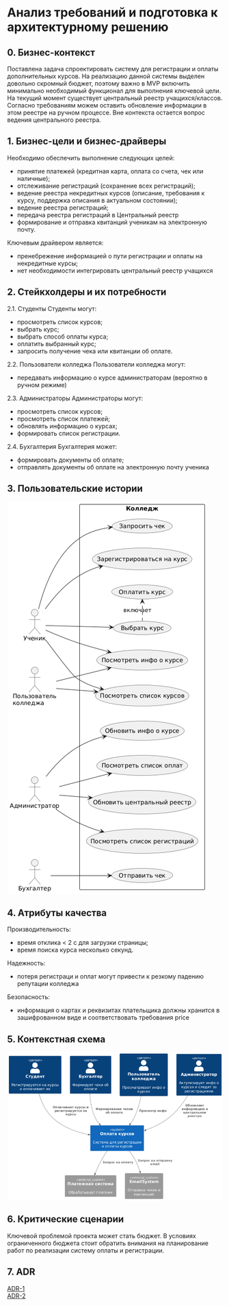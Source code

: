 # Анализ требований и подготовка к архитектурному решению

## 0. Бизнес-контекст
Поставлена задача спроектировать систему для регистрации и оплаты дополнительных курсов.
На реализацию данной системы выделен довольно скромный бюджет, поэтому важно в MVP включить минимально необходимый функционал для выполнения ключевой цели.
На текущий момент существует центральный реестр учащихся/классов. Согласно требованиям можем оставить обновление информации в этом реестре на ручном процессе.
Вне контекста остается вопрос ведения центрального реестра.
## 1. Бизнес-цели и бизнес-драйверы
Необходимо обеспечить выполнение следующих целей:
- принятие платежей (кредитная карта, оплата со счета, чек или наличные);
- отслеживание регистраций (сохранение всех регистраций);
- ведение реестра некредитных курсов (описание, требования к курсу, поддержка описания в актуальном состоянии);
- ведение реестра регистраций;
- передача реестра регистраций в Центральный реестр
- формирование и отправка квитанций ученикам на электронную почту.

Ключевым драйвером является:
- пренебрежение информацией о пути регистрации и оплаты на некредитные курсы;
- нет необходимости интегрировать центральный реестр учащихся

## 2. Стейкхолдеры и их потребности

2.1. Студенты
Студенты могут:
- просмотреть список курсов;
- выбрать курс;
- выбрать способ оплаты курса;
- оплатить выбранный курс;
- запросить получение чека или квитанции об оплате.

2.2. Пользователи колледжа 
Пользователи колледжа могут:
- передавать информацию о курсе администраторам (вероятно в ручном режиме)

2.3. Администраторы
Администраторы могут:
- просмотреть список курсов;
- просмотреть список платежей;
- обновлять информацию о курсах;
- формировать список регистрации.

2.4. Бухгалтерия
Бухгалтерия может:
- формировать документы об оплате;
- отправлять документы об оплате на электронную почту ученика

## 3. Пользовательские истории

![UC](/UC.png)

## 4. Атрибуты качества

Производительность:
- время отклика < 2 с для загрузки страницы;
- время поиска курса несколько секунд.

Надежность:
- потеря регистраци и оплат могут привести к резкому падению репутации колледжа

Безопасность:
- информация о картах и реквизитах плательщика должны хранится в зашифрованном виде и соответствовать требования price


## 5. Контекстная схема
![S](/c4.png)
## 6. Критические сценарии
Ключевой проблемой проекта может стать бюджет. В условиях ограниченного бюджета стоит обратить внимания на планирование работ по реализации систему оплаты и регистрации. 
## 7. ADR
[ADR-1](/ADR-1.md)\
[ADR-2](/ADR-2.md)